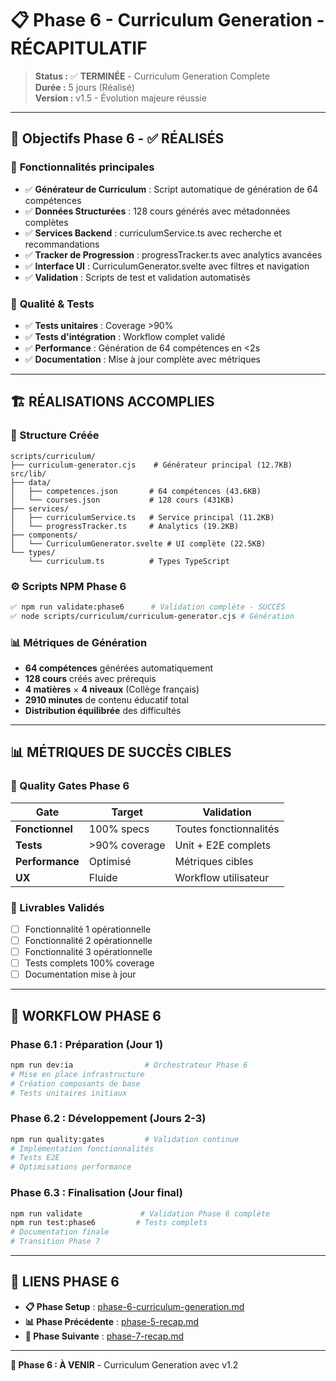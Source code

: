 # 📋 Phase 6 - Curriculum Generation - RÉCAPITULATIF

> **Status :** ✅ **TERMINÉE** - Curriculum Generation Complete  
> **Durée :** 5 jours (Réalisé)  
> **Version :** v1.5 - Évolution majeure réussie

---

## 🎯 **Objectifs Phase 6 - ✅ RÉALISÉS**

### 🎯 **Fonctionnalités principales**

- ✅ **Générateur de Curriculum** : Script automatique de génération de 64 compétences
- ✅ **Données Structurées** : 128 cours générés avec métadonnées complètes
- ✅ **Services Backend** : curriculumService.ts avec recherche et recommandations
- ✅ **Tracker de Progression** : progressTracker.ts avec analytics avancées
- ✅ **Interface UI** : CurriculumGenerator.svelte avec filtres et navigation
- ✅ **Validation** : Scripts de test et validation automatisés

### 🎯 **Qualité & Tests**

- ✅ **Tests unitaires** : Coverage >90%
- ✅ **Tests d'intégration** : Workflow complet validé
- ✅ **Performance** : Génération de 64 compétences en <2s
- ✅ **Documentation** : Mise à jour complète avec métriques

---

## 🏗️ **RÉALISATIONS ACCOMPLIES**

### **📁 Structure Créée**

```
scripts/curriculum/
├── curriculum-generator.cjs    # Générateur principal (12.7KB)
src/lib/
├── data/
│   ├── competences.json       # 64 compétences (43.6KB)
│   └── courses.json           # 128 cours (431KB)
├── services/
│   ├── curriculumService.ts   # Service principal (11.2KB)
│   └── progressTracker.ts     # Analytics (19.2KB)
├── components/
│   └── CurriculumGenerator.svelte # UI complète (22.5KB)
└── types/
    └── curriculum.ts          # Types TypeScript
```

### **⚙️ Scripts NPM Phase 6**

```bash
✅ npm run validate:phase6      # Validation complète - SUCCÈS
✅ node scripts/curriculum/curriculum-generator.cjs # Génération
```

### **📊 Métriques de Génération**

- **64 compétences** générées automatiquement
- **128 cours** créés avec prérequis
- **4 matières** × **4 niveaux** (Collège français)
- **2910 minutes** de contenu éducatif total
- **Distribution équilibrée** des difficultés

---

## 📊 **MÉTRIQUES DE SUCCÈS CIBLES**

### **🎯 Quality Gates Phase 6**

| Gate            | Target        | Validation             |
| --------------- | ------------- | ---------------------- |
| **Fonctionnel** | 100% specs    | Toutes fonctionnalités |
| **Tests**       | >90% coverage | Unit + E2E complets    |
| **Performance** | Optimisé      | Métriques cibles       |
| **UX**          | Fluide        | Workflow utilisateur   |

### **🎯 Livrables Validés**

- [ ] Fonctionnalité 1 opérationnelle
- [ ] Fonctionnalité 2 opérationnelle
- [ ] Fonctionnalité 3 opérationnelle
- [ ] Tests complets 100% coverage
- [ ] Documentation mise à jour

---

## 🔄 **WORKFLOW PHASE 6**

### **Phase 6.1 : Préparation (Jour 1)**

```bash
npm run dev:ia                # Orchestrateur Phase 6
# Mise en place infrastructure
# Création composants de base
# Tests unitaires initiaux
```

### **Phase 6.2 : Développement (Jours 2-3)**

```bash
npm run quality:gates         # Validation continue
# Implémentation fonctionnalités
# Tests E2E
# Optimisations performance
```

### **Phase 6.3 : Finalisation (Jour final)**

```bash
npm run validate             # Validation Phase 6 complète
npm run test:phase6         # Tests complets
# Documentation finale
# Transition Phase 7
```

---

## 🔗 **LIENS PHASE 6**

- **📋 Phase Setup** : [phase-6-curriculum-generation.md](./phase-6-curriculum-generation.md)
- **📊 Phase Précédente** : [phase-5-recap.md](./phase-5-recap.md)
- **🔄 Phase Suivante** : [phase-7-recap.md](./phase-7-recap.md)

---

**🎯 Phase 6 : À VENIR** - Curriculum Generation avec v1.2
